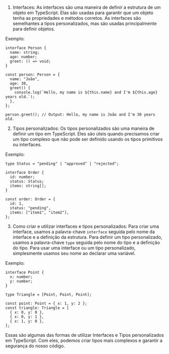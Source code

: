 1.  Interfaces: As interfaces são uma maneira de definir a estrutura de um objeto em TypeScript. Elas são usadas para garantir que um objeto tenha as propriedades e métodos corretos. As interfaces são semelhantes a tipos personalizados, mas são usadas principalmente para definir objetos.

Exemplo:

```
interface Person {
  name: string;
  age: number;
  greet: () => void;
}

const person: Person = {
  name: "João",
  age: 30,
  greet() {
    console.log(`Hello, my name is ${this.name} and I'm ${this.age} years old.`);
  },
};

person.greet(); // Output: Hello, my name is João and I'm 30 years old.

```

2.  Tipos personalizados: Os tipos personalizados são uma maneira de definir um tipo em TypeScript. Eles são úteis quando precisamos criar um tipo complexo que não pode ser definido usando os tipos primitivos ou interfaces.

Exemplo:

```
type Status = "pending" | "approved" | "rejected";

interface Order {
  id: number;
  status: Status;
  items: string[];
}

const order: Order = {
  id: 1,
  status: "pending",
  items: ["item1", "item2"],
};

```



3.  Como criar e utilizar interfaces e tipos personalizados: Para criar uma interface, usamos a palavra-chave `interface` seguida pelo nome da interface e a definição da estrutura. Para definir um tipo personalizado, usamos a palavra-chave `type` seguida pelo nome do tipo e a definição do tipo. Para usar uma interface ou um tipo personalizado, simplesmente usamos seu nome ao declarar uma variável.

Exemplo:

```
interface Point {
  x: number;
  y: number;
}

type Triangle = [Point, Point, Point];

const point: Point = { x: 1, y: 2 };
const triangle: Triangle = [
  { x: 0, y: 0 },
  { x: 0, y: 1 },
  { x: 1, y: 0 },
];

```


Essas são algumas das formas de utilizar Interfaces e Tipos personalizados em TypeScript. Com eles, podemos criar tipos mais complexos e garantir a segurança do nosso código.
